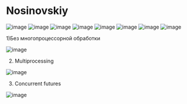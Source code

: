 # Nosinovskiy
![image](https://user-images.githubusercontent.com/72023861/205448612-4e1ef424-37f9-4810-97df-5c17c7a945cd.png)
![image](https://user-images.githubusercontent.com/72023861/205448633-ddbffb9e-9f47-4302-9ce3-af30ed7f7971.png)
![image](https://user-images.githubusercontent.com/72023861/205485509-424eaa21-7eef-4a69-9297-7c55759e79dd.png)
![image](https://user-images.githubusercontent.com/72023861/205485520-d68605f1-7d07-46ec-93b7-7f49c3142570.png)
![image](https://user-images.githubusercontent.com/72023861/205485526-935febcd-0b96-4729-818c-94d9f528a5a1.png)
![image](https://user-images.githubusercontent.com/72023861/205485533-88a06ab0-9bbc-4f25-87d2-22bf2af33ed6.png)
![image](https://user-images.githubusercontent.com/72023861/205485540-1636b4a8-b458-4751-9789-34aafa001537.png)
![image](https://user-images.githubusercontent.com/72023861/206744226-4accb01a-e827-4bdf-8380-52c243cf6f29.png)


1)Без многопроцессорной обработки


![image](https://user-images.githubusercontent.com/72023861/206874886-c47cfe6f-4a43-483f-8543-3c58aff20a36.png)


2) Multiprocessing 


![image](https://user-images.githubusercontent.com/72023861/206874894-3d7e952f-0925-4096-824f-0c4b28a02095.png)


3) Concurrent futures


![image](https://user-images.githubusercontent.com/72023861/206897614-ec0731a7-f38a-48cb-a1f4-838de16e83af.png)
